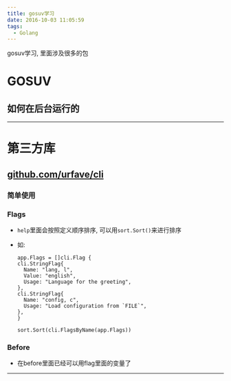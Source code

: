 ```yaml
---
title: gosuv学习
date: 2016-10-03 11:05:59
tags:
  - Golang
---
```


gosuv学习, 里面涉及很多的包

<!-- more -->

# GOSUV
## 如何在后台运行的

---

# 第三方库
## [github.com/urfave/cli](https://github.com/urfave/cli#installation)
### 简单使用

### Flags
- `help`里面会按照定义顺序排序, 可以用`sort.Sort()`来进行排序
- 如:

    ```
  app.Flags = []cli.Flag {
    cli.StringFlag{
      Name: "lang, l",
      Value: "english",
      Usage: "Language for the greeting",
    },
    cli.StringFlag{
      Name: "config, c",
      Usage: "Load configuration from `FILE`",
    },
  }

  sort.Sort(cli.FlagsByName(app.Flags))
    ```

### Before
- 在before里面已经可以用flag里面的变量了

---


